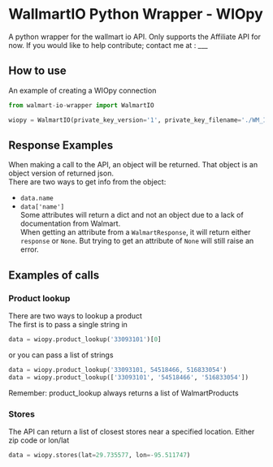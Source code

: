 # WallmartIO Python Wrapper - WIOpy

A python wrapper for the wallmart io API. Only supports the Affiliate API for now. If you would like to help contribute; contact me at : ___

## How to use  
An example of creating a WIOpy connection 
```py
from walmart-io-wrapper import WalmartIO

wiopy = WalmartIO(private_key_version='1', private_key_filename='./WM_IO_private_key.pem', consumer_id='XXXXXXXX-XXXX-XXXX-XXXX-XXXXXXXXXXXX')
```

## Response Examples
When making a call to the API, an object will be returned. That object is an object version of returned json.  
There are two ways to get info from the object:
 - ```data.name```
 - ```data['name']```  
Some attributes will return a dict and not an object due to a lack of documentation from Walmart.  
When getting an attribute from a `WalmartResponse`, it will return either `response` or `None`. But trying to get an attribute of `None` will still raise an error.

## Examples of calls
### Product lookup
There are two ways to lookup a product   
The first is to pass a single string in
```py
data = wiopy.product_lookup('33093101')[0]
```
or you can pass a list of strings
```py
data = wiopy.product_lookup('33093101, 54518466, 516833054')
data = wiopy.product_lookup(['33093101', '54518466', '516833054'])
```
Remember: product_lookup always returns a list of WalmartProducts

### Stores
The API can return a list of closest stores near a specified location. Either zip code or lon/lat  
```py
data = wiopy.stores(lat=29.735577, lon=-95.511747)
```
